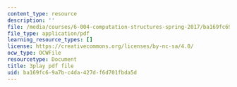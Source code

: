 ```yaml
---
content_type: resource
description: ''
file: /media/courses/6-004-computation-structures-spring-2017/ba169fc69a7bc4da427df6d701fbda5d_F5-87RM_zHA.pdf
file_type: application/pdf
learning_resource_types: []
license: https://creativecommons.org/licenses/by-nc-sa/4.0/
ocw_type: OCWFile
resourcetype: Document
title: 3play pdf file
uid: ba169fc6-9a7b-c4da-427d-f6d701fbda5d
---
```

